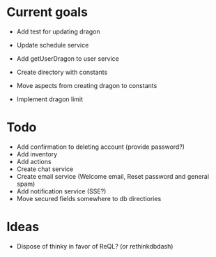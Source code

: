 # Current goals

- Add test for updating dragon
- Update schedule service

- Add getUserDragon to user service
- Create directory with constants
- Move aspects from creating dragon to constants
- Implement dragon limit

# Todo

- Add confirmation to deleting account (provide password?)
- Add inventory
- Add actions
- Create chat service
- Create email service (Welcome email, Reset password and general spam)
- Add notification service (SSE?)
- Move secured fields somewhere to db directiories

# Ideas

- Dispose of thinky in favor of ReQL? (or rethinkdbdash)
